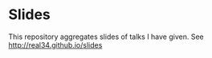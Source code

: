 Slides
======

This repository aggregates slides of talks I have given.
See http://real34.github.io/slides
